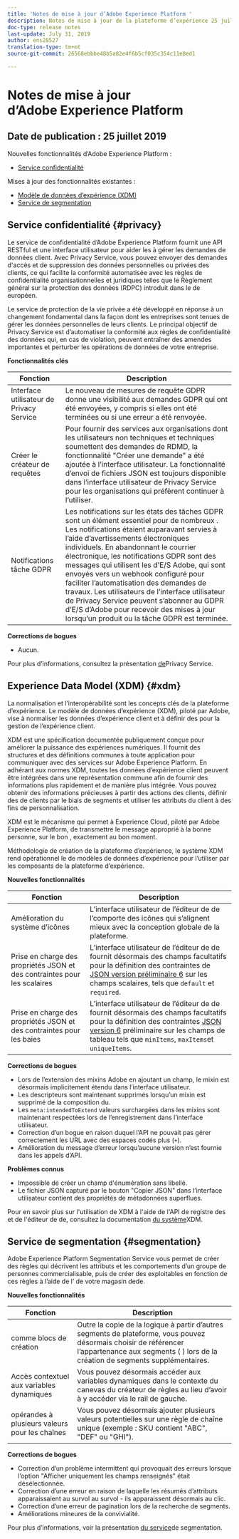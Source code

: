```yaml
---
title: 'Notes de mise à jour d’Adobe Experience Platform '
description: Notes de mise à jour de la plateforme d’expérience 25 juillet 2019
doc-type: release notes
last-update: July 31, 2019
author: ens28527
translation-type: tm+mt
source-git-commit: 26568ebbbe48b5a82e4f6b5cf035c354c11e8ed1

---
```



# Notes de mise à jour d’Adobe Experience Platform

## Date de publication : 25 juillet 2019

Nouvelles fonctionnalités d’Adobe Experience Platform :

* [Service confidentialité](#privacy)

Mises à jour des fonctionnalités existantes :

* [Modèle de données d’expérience (XDM)](#xdm)
* [Service de segmentation](#segmentation)

## Service confidentialité {#privacy}

Le service de confidentialité d’Adobe Experience Platform fournit une API RESTful et une interface utilisateur pour aider les à  gérer les demandes de données client. Avec Privacy Service, vous pouvez envoyer des demandes d&#39;accès et de suppression des données personnelles ou privées des clients, ce qui facilite la conformité automatisée avec les règles de confidentialité organisationnelles et juridiques telles que le Règlement général sur la protection des données (RDPC) introduit dans le  de  européen.

Le service de protection de la vie privée a été développé en réponse à un changement fondamental dans la façon dont les entreprises sont tenues de gérer les données personnelles de leurs clients. Le principal objectif de Privacy Service est d’automatiser la conformité aux règles de confidentialité des données qui, en cas de violation, peuvent entraîner des amendes importantes et perturber les opérations de données de votre entreprise.

**Fonctionnalités clés**

| Fonction | Description |
|---|---|
| Interface utilisateur de Privacy Service | Le nouveau de mesures de requête GDPR donne une visibilité aux demandes GDPR qui ont été envoyées, y compris si elles ont été terminées ou si une erreur a été renvoyée. |
| Créer le créateur de requêtes | Pour fournir des services aux organisations dont les utilisateurs non techniques et techniques soumettent des demandes de RDMD, la fonctionnalité &quot;Créer une demande&quot; a été ajoutée à l’interface utilisateur. La fonctionnalité d’envoi de fichiers JSON est toujours disponible dans l’interface utilisateur de Privacy Service pour les organisations qui préfèrent continuer à l’utiliser. |
| Notifications  tâche GDPR | Les notifications  sur les états des tâches GDPR sont un élément essentiel pour de nombreux . Les notifications étaient auparavant servies à l’aide d’avertissements électroniques individuels. En abandonnant le courrier électronique, les notifications  GDPR sont des messages qui utilisent les d’E/S Adobe, qui sont envoyés vers un webhook configuré pour faciliter l’automatisation des demandes de travaux. Les utilisateurs de l’interface utilisateur de Privacy Service peuvent s’abonner au GDPR d’E/S d’Adobe pour recevoir des mises à jour lorsqu’un produit ou la tâche GDPR est terminée. |

**Corrections de bogues**

* Aucun.

Pour plus d’informations, consultez la présentation [de](../../privacy-service/home.md)Privacy Service.

## Experience Data Model (XDM) {#xdm}

La normalisation et l’interopérabilité sont les concepts clés de la plateforme d’expérience. Le modèle de données d’expérience (XDM), piloté par Adobe, vise à normaliser les données d’expérience client et à définir des  pour la gestion de l’expérience client.

XDM est une spécification documentée publiquement conçue pour améliorer la puissance des expériences numériques. Il fournit des structures et des définitions communes à toute application pour communiquer avec des services sur Adobe Experience Platform. En adhérant aux normes XDM, toutes les données d’expérience client peuvent être intégrées dans une représentation commune afin de fournir des informations plus rapidement et de manière plus intégrée. Vous pouvez obtenir des informations précieuses à partir des actions des clients, définir des  de  clients par le biais de segments et utiliser les attributs du client à des fins de personnalisation.

XDM est le mécanisme qui permet à Experience Cloud, piloté par Adobe Experience Platform, de transmettre le message approprié à la bonne personne, sur le bon , exactement au bon moment.

Méthodologie de création de la plateforme d’expérience, le système XDM rend opérationnel le de modèles de données d’expérience pour l’utiliser par les composants de la plateforme d’expérience.

**Nouvelles fonctionnalités**

| Fonction | Description |
|---|---|
| Amélioration du système d’icônes | L’interface utilisateur de l’éditeur de  de l’comporte des icônes qui s’alignent mieux avec la conception globale de la plateforme. |
| Prise en charge des propriétés  JSON et des contraintes pour les scalaires | L’interface utilisateur de l’éditeur de  de fournit désormais des champs facultatifs pour la définition des contraintes de [JSON version préliminaire 6](https://tools.ietf.org/html/draft-wright-json-schema-01) sur les champs scalaires, tels que `default` et `required`. |
| Prise en charge des propriétés  JSON et des contraintes pour les baies | L’interface utilisateur de l’éditeur de  de fournit désormais des champs facultatifs pour la définition des contraintes [JSON version 6](https://tools.ietf.org/html/draft-wright-json-schema-01) préliminaire sur les champs de tableau tels que `minItems`, `maxItems`et `uniqueItems`. |

**Corrections de bogues**

* Lors de l’extension des mixins Adobe en ajoutant un champ, le mixin est désormais implicitement étendu dans l’interface utilisateur.
* Les descripteurs sont maintenant supprimés lorsqu’un mixin est supprimé de la composition  du.
* Les `meta:intendedToExtend` valeurs surchargées dans les mixins sont maintenant respectées lors de l’enregistrement dans l’interface utilisateur.
* Correction d’un bogue en raison duquel l’API ne pouvait pas gérer correctement les URL avec des espaces codés plus (`+`).
* Amélioration du message d’erreur lorsqu’aucune version n’est fournie dans les appels d’API.

**Problèmes connus**

* Impossible de créer un champ d&#39;énumération sans libellé.
* Le fichier JSON capturé par le bouton &quot;Copier JSON&quot; dans l’interface utilisateur contient des propriétés de métadonnées superflues.

Pour en savoir plus sur l&#39;utilisation de XDM à l&#39;aide de l&#39;API de registre des et de l&#39;éditeur de  de, consultez la documentation [du système](../../xdm/home.md)XDM.

## Service de segmentation {#segmentation}

Adobe Experience Platform Segmentation Service vous permet de créer des règles qui décrivent les attributs et les comportements d’un groupe de personnes commercialisable, puis de créer des  exploitables en fonction de ces règles à l’aide de l’ de votre magasin dede.

**Nouvelles fonctionnalités**

| Fonction | Description |
| -----------| ---------- |
|   comme blocs de création | Outre la copie de la logique à partir d’autres segments de plateforme, vous pouvez désormais choisir de référencer l’appartenance aux segments ( ) lors de la création de segments supplémentaires. |
| Accès contextuel aux variables dynamiques | Vous pouvez désormais accéder aux variables dynamiques dans le contexte du canevas du créateur de règles au lieu d’avoir à y accéder via le rail de gauche. |
| opérandes à plusieurs valeurs pour les chaînes | Vous pouvez désormais ajouter plusieurs valeurs potentielles sur une règle de chaîne unique (exemple : SKU contient &quot;ABC&quot;, &quot;DEF&quot; ou &quot;GHI&quot;). |

**Corrections de bogues**

* Correction d’un problème intermittent qui provoquait des erreurs lorsque l’option &quot;Afficher uniquement les champs renseignés&quot; était désélectionnée.
* Correction d’une erreur en raison de laquelle les résumés d’attributs apparaissaient au survol au survol - ils apparaissent désormais au clic.
* Correction d’une erreur de pagination lors de la recherche de segments.
* Améliorations mineures de la convivialité.

Pour plus d’informations, voir la présentation [du service](../../segmentation/home.md)de segmentation.